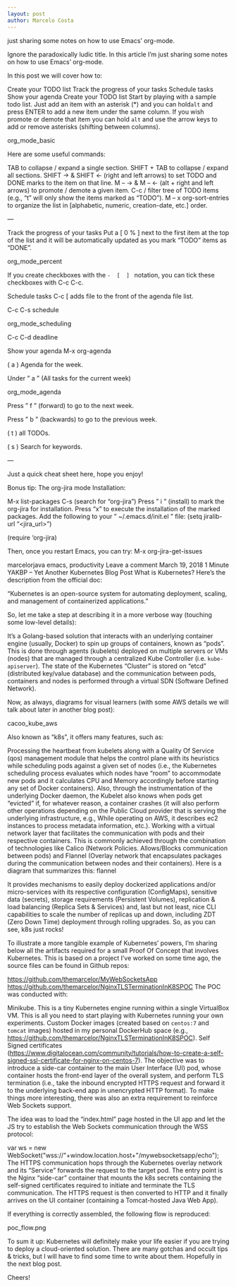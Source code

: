 ```yaml
---
layout: post
author: Marcelo Costa
---
```

just sharing some notes on how to use Emacs’ org-mode.

Ignore the paradoxically ludic title. In this article I’m just sharing some notes on how to use Emacs’ org-mode.

In this post we will cover how to:

Create your TODO list
Track the progress of your tasks
Schedule tasks
Show your agenda
Create your TODO list
Start by playing with a sample todo list. Just add an item with an asterisk (*) and you can hold ​`​alt` and press ENTER to add a new item under the same column. If you wish promote or demote that item you can hold `alt` and use the arrow keys to add or remove asterisks (shifting between columns).

org_mode_basic

Here are some useful commands:

TAB to collapse / expand a single section.
SHIFT + TAB to collapse / expand all sections.
SHIFT → & SHIFT ← (right and left arrows) to set TODO and DONE marks to the item on that line.
M – → & M – ← (alt + right and left arrows) to promote / demote a given item.
C-c /      filter tree of TODO items (e.g., “t” will only show the items marked as “TODO”).
M – x org-sort-entries to organize the list in [alphabetic, numeric, creation-date, etc.] order.

—

Track the progress of your tasks
Put a [ 0 % ] next to the first item at the top of the list and it will be automatically updated as you mark “TODO” items as “DONE”.

org_mode_percent

If you create checkboxes with the `-  [  ] ` notation, you can tick these checkboxes with C-c C-c.

Schedule tasks
C-c [   adds file to the front of the agenda file list.

C-c C-s    schedule

org_mode_scheduling

C-c C-d    deadline

Show your agenda
M-x org-agenda

( a )  Agenda for the week.

Under ” a ” (All tasks for the current week)

org_mode_agenda

Press ” f ” (forward) to go to the next week.

Press ” b ” (backwards) to go to the previous week.

( t )   all TODOs.

( s )  Search for keywords.

—

Just a quick cheat sheet here, hope you enjoy!

Bonus tip: The org-jira mode
Installation:

M-x list-packages
C-s   (search for “org-jira”)
Press ” i ” (install) to mark the org-jira  for installation.
Press “x” to execute the installation of the marked packages.
Add the following to your ” ~/.emacs.d/init.el ” file:
(setq jiralib-url “<jira_url>”)

(require ‘org-jira)

Then, once you restart Emacs, you can try:
M-x org-jira-get-issues

 marcelorjava   emacs, productivity  Leave a comment  March 19, 2018  1 Minute
YAKBP – Yet Another Kubernetes Blog Post
What is Kubernetes? Here’s the description from the official doc:

“Kubernetes is an open-source system for automating deployment, scaling, and management of containerized applications.”

So, let me take a step at describing it in a more verbose way (touching some low-level details):

It’s a Golang-based solution that interacts with an underlying container engine (usually, Docker) to spin up groups of containers, known as “pods”. This is done through agents (kubelets) deployed on multiple servers or VMs (nodes) that are managed through a centralized Kube Controller (i.e. `​kube-apiserver`). The state of the Kubernetes “Cluster” is stored on “etcd” (distributed key/value database) and the communication between pods, containers and nodes is performed through a virtual SDN (Software Defined Network).

Now, as always, diagrams for visual learners (with some AWS details we will talk about later in another blog post):

cacoo_kube_aws

Also known as “k8s”, it offers many features, such as:

Processing the heartbeat from kubelets along with a Quality Of Service (qos) management module that helps the control plane with its heuristics while scheduling pods against a given set of nodes (i.e., the Kubernetes scheduling process evaluates which nodes have “room” to accommodate new pods and it calculates CPU and Memory accordingly before starting any set of Docker containers). Also, through the instrumentation of the underlying Docker daemon, the Kubelet also knows when pods get “evicted” if, for whatever reason, a container crashes (it will also perform other operations depending on the Public Cloud provider that is serving the underlying infrastructure, e.g., While operating on AWS, it describes ec2 instances to process metadata information, etc.).
Working with a virtual network layer that facilitates the communication with pods and their respective containers. This is commonly achieved through the combination of technologies like Calico (Network Policies. Allows/Blocks communication between pods) and Flannel (Overlay network that encapsulates packages during the communication between nodes and their containers). Here is a diagram that summarizes this:
flannel

It provides mechanisms to easily deploy dockerized applications and/or micro-services with its respective configuration (ConfigMaps), sensitive data (secrets), storage requirements (Persistent Volumes), replication & load balancing (Replica Sets & Services) and, last but not least, nice CLI capabilities to scale the number of replicas up and down, including ZDT (Zero Down Time) deployment through rolling upgrades.
So, as you can see, k8s just rocks!

To illustrate a more tangible example of Kubernetes’ powers, I’m sharing below all the artifacts required for a small Proof Of Concept that involves Kubernetes. This is based on a project I’ve worked on some time ago, the source files can be found in Github repos:

https://github.com/themarcelor/MyWebSocketsApp
https://github.com/themarcelor/NginxTLSTerminationInK8SPOC
The POC was conducted with:

Minikube. This is a tiny Kubernetes engine running within a single VirtualBox VM. This is all you need to start playing with Kubernetes running your own experiments.
Custom Docker images (created based on `centos:7` and `tomcat` images) hosted in my personal DockerHub space (e.g., https://github.com/themarcelor/NginxTLSTerminationInK8SPOC).
Self Signed certificates (https://www.digitalocean.com/community/tutorials/how-to-create-a-self-signed-ssl-certificate-for-nginx-on-centos-7).
The objective was to introduce a side-car container to the main User Interface (UI) pod, whose container hosts the front-end layer of the overall system, and perform TLS termination (i.e., take the inbound encrypted HTTPS request and forward it to the underlying back-end app in unencrypted HTTP format). To make things more interesting, there was also an extra requirement to reinforce Web Sockets support.

The idea was to load the “index.html” page hosted in the UI app and let the JS try to establish the Web Sockets communication through the WSS protocol:

var ws = new WebSocket("wss://"+window.location.host+"/mywebsocketsapp/echo");
The HTTPS communication hops through the Kubernetes overlay network and its “Service” forwards the request to the target pod. The entry point is the Nginx “side-car” container that mounts the k8s secrets containing the self-signed certificates required to initiate and terminate the TLS communication. The HTTPS request is then converted to HTTP and it finally arrives on the UI container (containing a Tomcat-hosted Java Web App).

If everything is correctly assembled, the following flow is reproduced:

poc_flow.png

 

To sum it up: Kubernetes will definitely make your life easier if you are trying to deploy a cloud-oriented solution. There are many gotchas and occult tips & tricks, but I will have to find some time to write about them. Hopefully in the next blog post.

Cheers!

